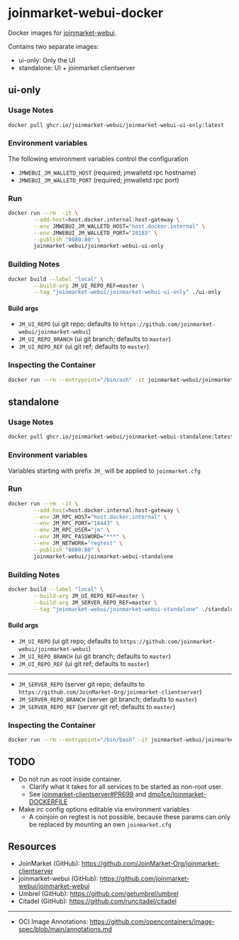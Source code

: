 # joinmarket-webui-docker

Docker images for [joinmarket-webui](https://github.com/joinmarket-webui/joinmarket-webui).

Contains two separate images:
- ui-only: Only the UI
- standalone: UI + joinmarket clientserver


## ui-only
### Usage Notes
```sh
docker pull ghcr.io/joinmarket-webui/joinmarket-webui-ui-only:latest
```

### Environment variables

The following environment variables control the configuration
- `JMWEBUI_JM_WALLETD_HOST` (required; jmwalletd rpc hostname)
- `JMWEBUI_JM_WALLETD_PORT` (required; jmwalletd rpc port)

### Run
```sh
docker run --rm  -it \
        --add-host=host.docker.internal:host-gateway \
        --env JMWEBUI_JM_WALLETD_HOST="host.docker.internal" \
        --env JMWEBUI_JM_WALLETD_PORT="28183" \
        --publish "8080:80" \
        joinmarket-webui/joinmarket-webui-ui-only
```

### Building Notes
```sh
docker build --label "local" \
        --build-arg JM_UI_REPO_REF=master \
        --tag "joinmarket-webui/joinmarket-webui-ui-only" ./ui-only
```

#### Build args
- `JM_UI_REPO` (ui git repo; defaults to `https://github.com/joinmarket-webui/joinmarket-webui`)
- `JM_UI_REPO_BRANCH` (ui git branch; defaults to `master`)
- `JM_UI_REPO_REF` (ui git ref; defaults to `master`)

### Inspecting the Container
```sh
docker run --rm --entrypoint="/bin/ash" -it joinmarket-webui/joinmarket-webui-ui-only
```


## standalone
### Usage Notes
```sh
docker pull ghcr.io/joinmarket-webui/joinmarket-webui-standalone:latest
```

### Environment variables

Variables starting with prefix `JM_` will be applied to `joinmarket.cfg`

### Run
```sh
docker run --rm  -it \
        --add-host=host.docker.internal:host-gateway \
        --env JM_RPC_HOST="host.docker.internal" \
        --env JM_RPC_PORT="18443" \
        --env JM_RPC_USER="jm" \
        --env JM_RPC_PASSWORD="***" \
        --env JM_NETWORK="regtest" \
        --publish "8080:80" \
        joinmarket-webui/joinmarket-webui-standalone
```

### Building Notes
```sh
docker build --label "local" \
        --build-arg JM_UI_REPO_REF=master \
        --build-arg JM_SERVER_REPO_REF=master \
        --tag "joinmarket-webui/joinmarket-webui-standalone" ./standalone
```

#### Build args
- `JM_UI_REPO` (ui git repo; defaults to `https://github.com/joinmarket-webui/joinmarket-webui`)
- `JM_UI_REPO_BRANCH` (ui git branch; defaults to `master`)
- `JM_UI_REPO_REF` (ui git ref; defaults to `master`)
---
- `JM_SERVER_REPO` (server git repo; defaults to `https://github.com/JoinMarket-Org/joinmarket-clientserver`)
- `JM_SERVER_REPO_BRANCH` (server git branch; defaults to `master`)
- `JM_SERVER_REPO_REF` (server git ref; defaults to `master`)

### Inspecting the Container
```sh
docker run --rm --entrypoint="/bin/bash" -it joinmarket-webui/joinmarket-webui-standalone
```


## TODO
- Do not run as root inside container.
  - Clarify what it takes for all services to be started as non-root user.
  - See [joinmarket-clientserver#PR699](https://github.com/JoinMarket-Org/joinmarket-clientserver/pull/669) and
    [dmp1ce/joinmarket-DOCKERFILE](https://github.com/dmp1ce/joinmarket-DOCKERFILE)
- Make irc config options editable via environment variables
  - A coinjoin on regtest is not possible, because these params can only be replaced by mounting an own `joinmarket.cfg`


## Resources
- JoinMarket (GitHub): https://github.com/JoinMarket-Org/joinmarket-clientserver
- joinmarket-webui (GitHub): https://github.com/joinmarket-webui/joinmarket-webui
- Umbrel (GitHub): https://github.com/getumbrel/umbrel
- Citadel (GitHub): https://github.com/runcitadel/citadel
---
- OCI Image Annotations: https://github.com/opencontainers/image-spec/blob/main/annotations.md
